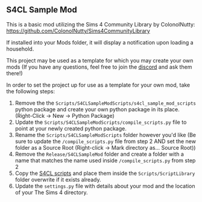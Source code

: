 ## S4CL Sample Mod
This is a basic mod utilizing the Sims 4 Community Library by ColonolNutty: https://github.com/ColonolNutty/Sims4CommunityLibrary

If installed into your Mods folder, it will display a notification upon loading a household.

This project may be used as a template for which you may create your own mods (If you have any questions, feel free to join the [discord](https://discord.gg/p9Kc287) and ask them there!)

In order to set the project up for use as a template for your own mod, take the following steps:
1. Remove the the `Scripts/S4CLSampleModScripts/s4cl_sample_mod_scripts` python package and create your own python package in its place. (Right-Click -> New -> Python Package)
2. Update the `Scripts/S4CLSampleModScripts/compile_scripts.py` file to point at your newly created python package.
3. Rename the `Scripts/S4CLSampleModScripts` folder however you'd like (Be sure to update the `/compile_scripts.py` file from step 2 AND set the new folder as a Source Root (Right-click -> Mark directory as... Source Root))
4. Remove the `Release/S4CLSampleMod` folder and create a folder with a name that matches the name used inside `/compile_scripts.py` from step 2
5. Copy the [S4CL scripts](https://github.com/ColonolNutty/Sims4CommunityLibrary/tree/master/Scripts/sims4communitylib) and place them inside the `Scripts/ScriptLibrary` folder overwrite if it exists already.
6. Update the `settings.py` file with details about your mod and the location of your The Sims 4 directory.
